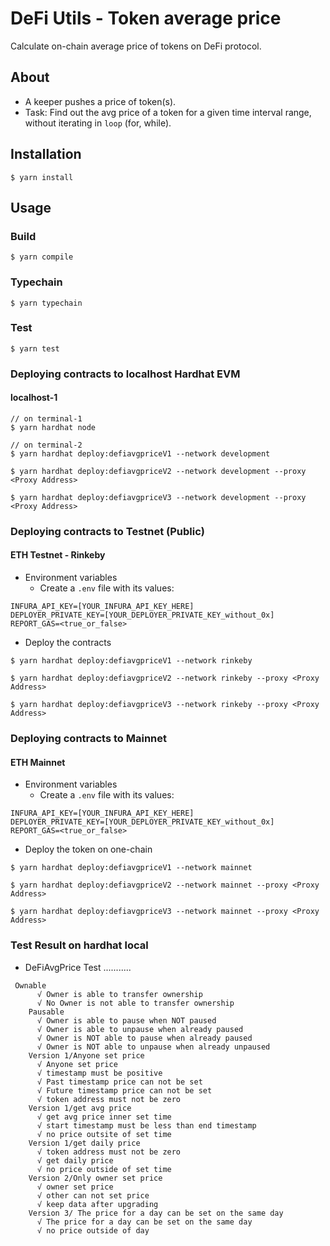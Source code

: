 # DeFi Utils - Token average price
Calculate on-chain average price of tokens on DeFi protocol.

## About
* A keeper pushes a price of token(s).
* Task: Find out the avg price of a token for a given time interval range, without iterating in `loop` (for, while).

## Installation
```console
$ yarn install
```

## Usage

### Build
```console
$ yarn compile
```

### Typechain
```console
$ yarn typechain
```

### Test
```console
$ yarn test
```

### Deploying contracts to localhost Hardhat EVM
#### localhost-1
```console
// on terminal-1
$ yarn hardhat node

// on terminal-2
$ yarn hardhat deploy:defiavgpriceV1 --network development

$ yarn hardhat deploy:defiavgpriceV2 --network development --proxy <Proxy Address>

$ yarn hardhat deploy:defiavgpriceV3 --network development --proxy <Proxy Address>
```


### Deploying contracts to Testnet (Public)
#### ETH Testnet - Rinkeby
* Environment variables
	- Create a `.env` file with its values:
```
INFURA_API_KEY=[YOUR_INFURA_API_KEY_HERE]
DEPLOYER_PRIVATE_KEY=[YOUR_DEPLOYER_PRIVATE_KEY_without_0x]
REPORT_GAS=<true_or_false>
```

* Deploy the contracts
```console
$ yarn hardhat deploy:defiavgpriceV1 --network rinkeby

$ yarn hardhat deploy:defiavgpriceV2 --network rinkeby --proxy <Proxy Address> 

$ yarn hardhat deploy:defiavgpriceV3 --network rinkeby --proxy <Proxy Address>
```

### Deploying contracts to Mainnet
#### ETH Mainnet
* Environment variables
	- Create a `.env` file with its values:
```
INFURA_API_KEY=[YOUR_INFURA_API_KEY_HERE]
DEPLOYER_PRIVATE_KEY=[YOUR_DEPLOYER_PRIVATE_KEY_without_0x]
REPORT_GAS=<true_or_false>
```

* Deploy the token on one-chain
```console
$ yarn hardhat deploy:defiavgpriceV1 --network mainnet

$ yarn hardhat deploy:defiavgpriceV2 --network mainnet --proxy <Proxy Address>

$ yarn hardhat deploy:defiavgpriceV3 --network mainnet --proxy <Proxy Address>
```


### Test Result on hardhat local


*  DeFiAvgPrice Test ...........
```console
 Ownable
      √ Owner is able to transfer ownership
      √ No Owner is not able to transfer ownership
    Pausable
      √ Owner is able to pause when NOT paused
      √ Owner is able to unpause when already paused
      √ Owner is NOT able to pause when already paused
      √ Owner is NOT able to unpause when already unpaused
    Version 1/Anyone set price
      √ Anyone set price
      √ timestamp must be positive
      √ Past timestamp price can not be set
      √ Future timestamp price can not be set
      √ token address must not be zero
    Version 1/get avg price
      √ get avg price inner set time
      √ start timestamp must be less than end timestamp
      √ no price outsite of set time
    Version 1/get daily price
      √ token address must not be zero
      √ get daily price
      √ no price outside of set time
    Version 2/Only owner set price
      √ owner set price
      √ other can not set price
      √ keep data after upgrading
    Version 3/ The price for a day can be set on the same day
      √ The price for a day can be set on the same day
      √ no price outside of day
```
